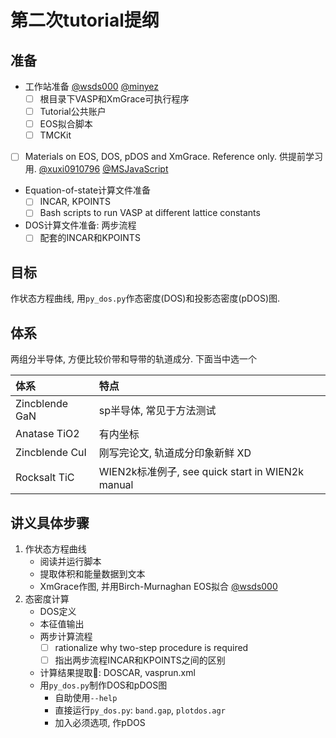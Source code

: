 # 第二次tutorial提纲

## 准备

- 工作站准备 [@wsds000](https://github.com/wsds000) [@minyez](https://github.com/minyez)
  - [ ] 根目录下VASP和XmGrace可执行程序
  - [ ] Tutorial公共账户
  - [ ] EOS拟合脚本
  - [ ] TMCKit
- [ ] Materials on EOS, DOS, pDOS and XmGrace. Reference only. 供提前学习用. [@xuxi0910796](https://github.com/xuxi0910796) [@MSJavaScript](https://github.com/MSJavaScript)
- Equation-of-state计算文件准备
  - [ ] INCAR, KPOINTS
  - [ ] Bash scripts to run VASP at different lattice constants
- DOS计算文件准备: 两步流程
  - [ ] 配套的INCAR和KPOINTS

## 目标

作状态方程曲线, 用`py_dos.py`作态密度(DOS)和投影态密度(pDOS)图.

## 体系

两组分半导体, 方便比较价带和导带的轨道成分. 下面当中选一个

| 体系           | 特点                                             |
| :------------- | :----------------------------------------------- |
| Zincblende GaN | sp半导体, 常见于方法测试                         |
| Anatase TiO2   | 有内坐标                                         |
| Zincblende CuI | 刚写完论文, 轨道成分印象新鲜 XD                  |
| Rocksalt TiC   | WIEN2k标准例子, see quick start in WIEN2k manual |

## 讲义具体步骤

1. 作状态方程曲线
    - 阅读并运行脚本
    - 提取体积和能量数据到文本
    - XmGrace作图, 并用Birch-Murnaghan EOS拟合 [@wsds000](https://github.com/wsds000)
2. 态密度计算
    - DOS定义
    - 本征值输出
    - 两步计算流程
      - [ ] rationalize why two-step procedure is required
      - [ ] 指出两步流程INCAR和KPOINTS之间的区别
    - 计算结果提取: DOSCAR, vasprun.xml
    - 用`py_dos.py`制作DOS和pDOS图
      - 自助使用`--help`
      - 直接运行`py_dos.py`: `band.gap`, `plotdos.agr`
      - 加入必须选项, 作pDOS
